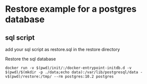 # Restore example for a postgres database 

## sql script
add your sql script as restore.sql in the restore directory


Restore the sql database

```
docker run -v $(pwd)/init/:/docker-entrypoint-initdb.d -v $(pwd)/$(mkdir -p ./data;echo data):/var/lib/postgresql/data -v$(pwd)/restore:/tmp/ --rm postgres:10.2 postgres
```
